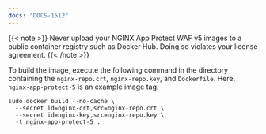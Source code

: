 ```yaml
---
docs: "DOCS-1512"
---
```


{{< note >}}
Never upload your NGINX App Protect WAF v5 images to a public container registry such as Docker Hub. Doing so violates your license agreement.
{{< /note >}}

To build the image, execute the following command in the directory containing the `nginx-repo.crt`, `nginx-repo.key`, and `Dockerfile`. Here, `nginx-app-protect-5` is an example image tag.


```shell
sudo docker build --no-cache \
  --secret id=nginx-crt,src=nginx-repo.crt \
  --secret id=nginx-key,src=nginx-repo.key \
  -t nginx-app-protect-5 .
```
